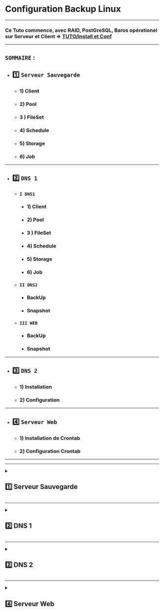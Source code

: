 # Configuration Backup Linux

---

### Ce Tuto commence, avec RAID, PostGreSQL, Baros opérationel sur Serveur et Client  => [TUTO/Install et Conf](https://github.com/NALSED/TUTO/tree/main/PERSO/Bareos)

---

## `SOMMAIRE` : 

* ## 1️⃣ `Serveur Sauvegarde`

   * ### 1) Client

   * ### 2) Pool

   * ### 3 ) FileSet

   * ### 4) Schedule

   * ### 5) Storage

   * ### 6) Job

---

* ## 2️⃣ `DNS 1`

   * ### `I DNS1`
  
      * ### 1) Client

      * ### 2) Pool

      * ### 3 ) FileSet

      * ### 4) Schedule

      * ### 5) Storage

      * ### 6) Job
    
    * ### `II DNS2 `
       * ### BackUp
       * ### Snapshot
    
    * ### `III WEB`
       * ### BackUp
       * ### Snapshot


---

* ## 3️⃣ `DNS 2`

   * ### 1) Installation 
 
   * ### 2) Configuration 
   

---

* ## 4️⃣ `Serveur Web`

    * ### 1) Installation de Crontab
 
    * ### 2) Configuration Crontab
   
 
   
---
---



<details>
<summary>
<h2>
1️⃣ Serveur Sauvegarde
</h2>
</summary>

# IP `192.168.0.141`

### 1) Client /etc/bareos/bareos-dir.d/client/bareos-fd.conf

	Client {
  		Name = bareos-fd
  	Description = "Client resource of the Director itself."
  	Address = localhost
  	Password = "ovLMok3+oAco4yStWjc7IDCdll89/ecfz3vhXEconEoB"          # password for FileDaemon
		}

---

### 2) Pool FULL un par mois /etc/bareos/bareos-dir.d/pool/poolsaveback.conf

    Pool {
        Name = poolsaveback
        Pool Type = Backup
        Recycle = yes
        AutoPrune = yes

    # Garder les volumes (Full et Incrémentaux) pendant 60 jours
    Volume Retention = 60 days

    # Un volume peut être utilisé pendant 30 jours
        Volume Use Duration = 30 days

    # Maximum de 12 volumes
        Maximum Volumes = 12

    # Le volume deviens recyclable après 1 jour, donc à la prochaine sauvegarde
        Volume Retention = 1d

    # Recyclage des volumes
        Recycle = yes

    # Format du label des volumes
        Label Format = BackupSave-
    }


--- 
### 3 ) FileSet /etc/bareos/bareos-dir.d/fileset/filesaveback.conf

     		 FileSet {
                # Nom du FileSet
                Name = filesaveback


                # A inclure pour la sauvegarde
                Include {

                        Options {

                                # Utilise MD5 pour vérifier les fichiers
                                signature = MD5

                                # Ne met pas à jour l'horodatage des fichiers
                                noatime = yes



                                }

                                File = "/home/sednal/bareos"
                                File = "/etc/bareos"
                                }


                                # exclu de la sauvegarde
                                Exclude {

                                        File = "/etc/bareos/.rndpwd"
                                        File = "/home/sednal/.bash_history"
                                        File = "/home/sednal/.bash_logout"
                                        File = "/home/sednal/.bashrc"
                                        File = "/home/sednal/.local"
                                        File = "/home/sednal/.profile"
                                        File = "/home/sednal/.wget-hsts"
					File = "/home/sednal/SnapshotSave"
                                        }

        }

---

### 4) Schedule /etc/bareos/bareos-dir.d/schedule/schsaveback.conf


		Schedule {
                        Name = schsaveback

                        # Full chaque 1er dimanche du mois
                        Run = Full 1st sun at 12:30

                        # Incrémental les autres dimanches
                        Run = Incremental 2nd-5th sun at 12:30
                        }



---
### 5) Storage /etc/bareos/bareos-dir.d/storage/storsaveback.conf

    Storage {
      Name = storsaveback
      Address = 192.168.0.141                # N.B. Use a fully qualified name here (do not use "localhost" here).
      Password = "ZsjQIPmoToPcOM7NSAXu5R84VyRSsD68osZfCHCdu+D/"
      Device = RAID
      Media Type = File
    }

---

### 6) Job /etc/bareos/bareos-dir.d/job/jobsaveback.conf



		Job {
                Name = jobsaveback
                Type = Backup
                Client = bareos-fd
                FileSet = filesaveback
                Schedule = schsaveback
                Storage = storsaveback
                Pool = poolsaveback
                Messages = Standard
                Priority = 10
                }

</details>

---

<details>
<summary>
<h2>
2️⃣ DNS 1
</h2>
</summary>

## Cette partie contient plusieurs sous-partie, du fait du transferts des Sauvegardes et Snapshot de DNS2 et WEB ers DNS1.
## Ces sous partie seront organisées de la manières suivante :

* ## `I) DNS1` Backup Uniquement , snapshot dispo [ici](https://github.com/NALSED/TUTO/blob/main/PERSO/SAUVEGARDE/SNAPSHOT/Linux.md#ii-sauvegarde-sur-serveur-bareos-3)

* ## `II) DNS2`=> BackUp et Snapshot Réalisé ici car les données sont à présente et "Récoltable" par Bareos sur DNS1

* ## `III) WEB`=> BackUp et Snapshot Réalisé ici car les données sont à présente et "Récoltable" par Bareos sur DNS1


<details>
<summary>
<h2>
I) DNS1
</h2>
</summary>

# IP `192.168.0.241`

### Ce Tuto commence après l'intallation du client sur le rasberry-pi voir [ici](https://github.com/NALSED/TUTO/blob/main/PERSO/Bareos/-5-Installation-Client.md#2%EF%B8%8F%E2%83%A3-instalation-client-bareos-linux-1)



### 1) Client /etc/bareos/bareos-dir.d/client/DNS1.conf

      	Client {
        	Name = DNS1
       		Address = 192.168.0.241
        	FDPort = 9102
        	Catalog = MyCatalog
        	Password = "sednal"
        	}


---

### 2) Pool FULL un par mois fev jun et oct  /etc/bareos/bareos-dir.d/pool/pooldns1back.conf

    Pool {
        Name = pooldns1back
        Pool Type = Backup
        Recycle = yes
        AutoPrune = yes

    # Garder les volumes (Full et Incrémentaux) pendant 60 jours
    Volume Retention = 60 days

    # Un volume peut être utilisé pendant 30 jours
        Volume Use Duration = 30 days

    # Maximum de 12 volumes
        Maximum Volumes = 12

     # Le volume deviens recyclable après 1 jour, donc à la prochaine sauvegarde
         Volume Retention = 1d

     # Recyclage des volumes
         Recycle = yes

    # Format du label des volumes
        Label Format = BackupDns1-
    }  


--- 
### 3 ) FileSet /etc/bareos/bareos-dir.d/fileset/filedns1back.conf

     	FileSet {

        # Nom du FileSet
        Name = filedns1back
                # A inclure pour la sauvegarde
                Include {

                        Options {
                        # Ne met pas à jour l'horodatage des fichiers
                        noatime = yes
                        # Utilise MD5 pour vérifier les fichiers
                        signature = MD5

                                }
                                File = /home/sednal
                                }
                # Exclu de la sauvegarde
                Exclude {
                        File = /home/sednal/.wget-hsts
                        File = /home/sednal/.bash_history
                        File = /home/sednal/.profile
                        File = /home/sednal/.bashrc
                        File = /home/sednal/.bash_logout
                        File = /home/sednal/.local
                        File = /home/sednal/.lesshst
                        File = /home/sednal/TotalDNS2
                        File = /home/sednal/SnapshotDNS1
                        File = /home/sednal/TotalWeb
                        }



        }



        }


---

### 4) Schedule /etc/bareos/bareos-dir.d/schedule/schdns1back.conf


		Schedule {
        		Name = schdns1back

        		# Full chaque 1er dimanche du mois de fevrier juin et octobre
       			 Run = Full 1st sun at 10:30 feb
        		 Run = Full 1st sun at 10:30 jun
        		 Run = Full 1st sun at 10:30 oct
       			 }
---
### 5) Storage /etc/bareos/bareos-dir.d/storage/stordns1back.conf

    Storage {
      Name = stordns1back
      Address = 192.168.0.141                # N.B. Use a fully qualified name here (do not use "localhost" here).
      Password = "ZsjQIPmoToPcOM7NSAXu5R84VyRSsD68osZfCHCdu+D/"
      Device = RAID
      Media Type = File
    }


---

### 6) Job /etc/bareos/bareos-dir.d/job/jobdns1back.conf



	Job {
                Name = jobdns1back
                Type = Backup
                Client = DNS1
                FileSet = filedns1back
                Schedule = schdns1back
                Storage = stordns1back
                Pool = pooldns1back
                Messages = Standard
                Priority = 10
                }

</details>

---

<details>
<summary>
<h2>
II) DNS2  
</h2>
</summary>

## I) BackUp DNS2
## II) SnapShot DNS2
---

## `I) BackUp DNS2`

### 1) Client /etc/bareos/bareos-dir.d/client/dns1.conf

      	Client {
        	Name = DNS1
       		Address = 192.168.0.241
        	FDPort = 9102
        	Catalog = MyCatalog
        	Password = "sednal"
        	}

---

### 2) Pool FULL un par mois fev jun et oct  /etc/bareos/bareos-dir.d/pool/pooldns2back.conf

		Pool {
       			 Name = pooldns2back
       			 Pool Type = Backup
        		 Recycle = yes
        		 AutoPrune = yes

    			# Garder les volumes (Full et Incrémentaux) pendant 60 jours
    			Volume Retention = 60 days

    			# Un volume peut être utilisé pendant 30 jours
       			 Volume Use Duration = 30 days

    			# Maximum de 12 volumes
        		 Maximum Volumes = 12
    			# Le volume deviens recyclable après 1 jour, donc à la prochaine sauvegarde
        		 Volume Retention = 1d
    			# Recyclage des volumes
        		 Recycle = yes
    			# Format du label des volumes
        		 Label Format =  BackDns2-
    			}

---

### 3 ) FileSet /etc/bareos/bareos-dir.d/fileset/filedns2back.conf

			FileSet {

        			# Nom du FileSet
        			Name = filedns2back
                		# A inclure pour la sauvegarde
                		Include {

                       		 Options {
                        		# Ne met pas à jour l'horodatage des fichiers
                        		noatime = yes
                        		# Utilise MD5 pour vérifier les fichiers
                        		signature = MD5

                                	}
                                	File = /home/sednal/TotalDNS2/BackupDNS2
                                	}
                		# Exclu de la sauvegarde
                		Exclude {
                        	File = /home/sednal/.wget-hsts
                        	File = /home/sednal/.bash_history
                        	File = /home/sednal/.profile
                        	File = /home/sednal/.bashrc
                        	File = /home/sednal/.bash_logout
                        	File = /home/sednal/.local
                        	File = /home/sednal/.lesshst
                        	File = /home/sednal/TotalWeb
                        	File = /home/sednal/TotalDNS2/SnapshotDNS2
                        	File = /home/sednal/youTube_ads_4_pi-hole
                        	File = /home/sednal/SnapshotDNS1
			 	}



        	}


---

### 4) Schedule /etc/bareos/bareos-dir.d/schedule/schdns2back.conf


		Schedule {
        		Name = schdns2back

        		# Full chaque 1er dimanche du mois
        		Run = Full 1st sun at 11:30 feb
        		Run = Full 1st sun at 11:30 jun
        		Run = Full 1st sun at 11:30 oct
        		}


---

### 5) Storage /etc/bareos/bareos-dir.d/storage/stordns2back.conf

    Storage {
      Name = stordns2back
      Address = 192.168.0.141                # N.B. Use a fully qualified name here (do not use "localhost" here).
      Password = "ZsjQIPmoToPcOM7NSAXu5R84VyRSsD68osZfCHCdu+D/"
      Device = RAID
      Media Type = File
    }

---

### 6) Job /etc/bareos/bareos-dir.d/job/jobdns2back.conf



	Job {
                Name = jobdns2back
                Type = Backup
                Client = DNS1
                FileSet = filedns2back
                Schedule = schdns2back
                Storage = stordns2back
                Pool = pooldns2back
                Messages = Standard
                Priority = 10
                }


---
---

## `II) SnapShot DNS2` 

### 1) Client /etc/bareos/bareos-dir.d/client/dns1.conf

      	Client {
        	Name = DNS1
       		Address = 192.168.0.241
        	FDPort = 9102
        	Catalog = MyCatalog
        	Password = "sednal"
        	}

---

### 2) Pool FULL un par mois fev jun et oct  /etc/bareos/bareos-dir.d/pool/pooldns2snap.conf

		Pool {
        		Name = pooldns2snap
        		Pool Type = Backup
        		Recycle = yes
        		AutoPrune = yes

    		# Garder les volumes (Full et Incrémentaux) pendant 60 jours
    		Volume Retention = 60 days

    		# Un volume peut être utilisé pendant 30 jours
        	Volume Use Duration = 30 days

    		# Maximum de 12 volumes
        	Maximum Volumes = 12
    		# Le volume deviens recyclable après 1 jour, donc à la prochaine sauvegarde
        	Volume Retention = 1d
    		# Recyclage des volumes
        	Recycle = yes
    		# Format du label des volumes
        	Label Format = SnapDns2-
    		}

---

### 3 ) FileSet /etc/bareos/bareos-dir.d/fileset/filedns2snap.conf

			FileSet {

        			# Nom du FileSet
        			Name = filedns2snap
                		# A inclure pour la sauvegarde
                		Include {

                        		Options {
                        		# Ne met pas à jour l'horodatage des fichiers
                        		noatime = yes
                        		# Utilise MD5 pour vérifier les fichiers
                       		 signature = MD5

                                		}
                                	File = /home/sednal/TotalDNS2/SnapshotDNS2/
                               			 }
                		# Exclu de la sauvegarde
               		 Exclude {
                        File = /home/sednal/.wget-hsts
                        File = /home/sednal/.bash_history
                        File = /home/sednal/.profile
                        File = /home/sednal/.bashrc
                        File = /home/sednal/.bash_logout
                        File = /home/sednal/.local
                        File = /home/sednal/.lesshst
                        File = /home/sednal/TotalDN2/BackupDNS2
                        File = /home/sednal/TotalWeb
                        File = /home/sednal/SnapshotDNS1
                        File = /home/sednal/youTube_ads_4_pi-hole

                        }



       		 }


---

### 4) Schedule /etc/bareos/bareos-dir.d/schedule/schdns2snap.conf


		Schedule {
        		Name = schdns2snap

        		# Full chaque 1er dimanche du mois
        		Run = Full 1st sun at 11:00 feb
        		Run = Full 1st sun at 11:00 jun
        		Run = Full 1st sun at 11:00 oct
        		}


---

### 5) Storage /etc/bareos/bareos-dir.d/storage/stordns2snap.conf

    Storage {
      Name = stordns2snap
      Address = 192.168.0.141                # N.B. Use a fully qualified name here (do not use "localhost" here).
      Password = "ZsjQIPmoToPcOM7NSAXu5R84VyRSsD68osZfCHCdu+D/"
      Device = SNAP
      Media Type = File
    }

---

### 6) Job /etc/bareos/bareos-dir.d/job/jobdns2snap.conf



	 Job {
                Name = jobdns2snap
                Type = Backup
                Client = DNS1
                FileSet = filedns2snap
                Schedule = schdns2snap
                Storage = stordns2snap
                Pool = pooldns2snap
                Messages = Standard
                Priority = 10
                }


</details>

---


<details>
<summary>
<h2>
III) WEB 
</h2>
</summary>

## I) BackUp Web
## II) SnapShot Web

 ---

## `I) BackUp Web`

### 1) Client /etc/bareos/bareos-dir.d/client/dns1.conf

      	Client {
        	Name = DNS1
       		Address = 192.168.0.241
        	FDPort = 9102
        	Catalog = MyCatalog
        	Password = "sednal"
        	}

---

### 2) Pool FULL un par mois fev jun et oct  /etc/bareos/bareos-dir.d/pool/poolwebback.conf

		Pool {
       			 Name = poolwebback
       			 Pool Type = Backup
        		 Recycle = yes
        		 AutoPrune = yes

    			# Garder les volumes (Full et Incrémentaux) pendant 60 jours
    			Volume Retention = 60 days

    			# Un volume peut être utilisé pendant 30 jours
       			 Volume Use Duration = 30 days

    			# Maximum de 12 volumes
        		 Maximum Volumes = 12
    			# Le volume deviens recyclable après 1 jour, donc à la prochaine sauvegarde
        		 Volume Retention = 1d
    			# Recyclage des volumes
        		 Recycle = yes
    			# Format du label des volumes
        		 Label Format = BackWeb-
    			}

---

### 3 ) FileSet /etc/bareos/bareos-dir.d/fileset/filewebback.conf

			FileSet {

        			# Nom du FileSet
        			Name = filewebback
                		# A inclure pour la sauvegarde
                		Include {

                        	Options {
                       		# Ne met pas à jour l'horodatage des fichiers
                        	noatime = yes
                        	# Utilise MD5 pour vérifier les fichiers
                        	signature = MD5

                                	}
                                	File = /home/sednal/TotalWeb/BackupWeb
                                	}
                		# Exclu de la sauvegarde
                		Exclude {
                        	File = /home/sednal/.wget-hsts
                        	File = /home/sednal/.bash_history
                        	File = /home/sednal/.profile
                        	File = /home/sednal/.bashrc
                        	File = /home/sednal/.bash_logout
                        	File = /home/sednal/.local
                        	File = /home/sednal/.lesshst
                        	File = /home/sednal/TotalDNS2
                        	File = /home/sednal/TotalWeb/SnapshotWeb
                        	File = /home/sednal/youTube_ads_4_pi-hole
                        	File = /home/sednal/SnapshotDNS1
			  		}



        				}


        		}


---

### 4) Schedule /etc/bareos/bareos-dir.d/schedule/schwebback.conf


		Schedule {
        		Name = schwebback

        		# Full chaque 1er dimanche du mois de fevrier juin et octobre
        		Run = Full 1st sun at 09:30 feb
        		Run = Full 1st sun at 09:30 jun
		        Run = Full 1st sun at 09:30 oct
        		}


---

### 5) Storage /etc/bareos/bareos-dir.d/storage/storwebback.conf

    Storage {
      Name = storwebback
      Address = 192.168.0.141                # N.B. Use a fully qualified name here (do not use "localhost" here).
      Password = "ZsjQIPmoToPcOM7NSAXu5R84VyRSsD68osZfCHCdu+D/"
      Device = RAID
      Media Type = File
    }

---

### 6) Job /etc/bareos/bareos-dir.d/job/jobwebback.conf



	Job {
                Name = jobwebback
                Type = Backup
                Client = DNS1
                FileSet = filedns1snap
                Schedule = schdns1snap
                Storage = stordns1snap
                Pool = pooldns1snap
                Messages = Standard
                Priority = 10
                }

---
---

## `II) SnapShotWeb`

### 1) Client /etc/bareos/bareos-dir.d/client/dns1.conf

      	Client {
        	Name = DNS1
       		Address = 192.168.0.241
        	FDPort = 9102
        	Catalog = MyCatalog
        	Password = "sednal"
        	}

---

### 2) Pool FULL un par mois fev jun et oct  /etc/bareos/bareos-dir.d/pool/poolwebsnap.conf

			Pool {
        			Name = poolwebsnap
        			Pool Type = Backup
        			Recycle = yes
        			AutoPrune = yes

    			# Garder les volumes (Full et Incrémentaux) pendant 60 jours
    			Volume Retention = 60 days

    			# Un volume peut être utilisé pendant 30 jours
        		Volume Use Duration = 30 days

    			# Maximum de 12 volumes
        		Maximum Volumes = 12
    			# Le volume deviens recyclable après 1 jour, donc à la prochaine sauvegarde
        		Volume Retention = 1d
    			# Recyclage des volumes
        		Recycle = yes
    			# Format du label des volumes
        		Label Format = SnapWeb-
    			}

---

### 3 ) FileSet /etc/bareos/bareos-dir.d/fileset/filewebsnap.conf

			FileSet {

       			 # Nom du FileSet
        		Name = filewebsnap
               		# A inclure pour la sauvegarde
               		 Include {

                        Options {
                        # Ne met pas à jour l'horodatage des fichiers
                        noatime = yes
                        # Utilise MD5 pour vérifier les fichiers
                        signature = MD5

                                }
                                File = /home/sednal/TotalWeb/SnapshotWeb/
                                }
                # Exclu de la sauvegarde
                Exclude {
                        File = /home/sednal/.wget-hsts
                        File = /home/sednal/.bash_history
                        File = /home/sednal/.profile
                        File = /home/sednal/.bashrc
                        File = /home/sednal/.bash_logout
                        File = /home/sednal/.local
                        File = /home/sednal/.lesshst
                        File = /home/sednal/TotalDNS2
                        File = /home/sedna/SnapshotDNS1
                        File = /home/sednal/youTube_ads_4_pi-hole
                        File = /home/sednal/TotalWeb/BackupWeb
                        }



        }



---

### 4) Schedule /etc/bareos/bareos-dir.d/schedule/schwebsnap.conf


		Schedule {
        		Name = schwebsnap

       		 	# Full chaque 1er dimanche du mois de fevrier juin et octobre
        		Run = Full 1st sun at 09:00 feb
        		Run = Full 1st sun at 09:00 jun
        		Run = Full 1st sun at 09:00 oct
        }


---

### 5) Storage /etc/bareos/bareos-dir.d/storage/storwebsnap.conf

    Storage {
      Name = storwebsnap
      Address = 192.168.0.141                # N.B. Use a fully qualified name here (do not use "localhost" here).
      Password = "ZsjQIPmoToPcOM7NSAXu5R84VyRSsD68osZfCHCdu+D/"
      Device = SNAP
      Media Type = File
    }
---

### 6) Job /etc/bareos/bareos-dir.d/job/jobwebsnap.conf



	Job {
                Name = jobwebsnap
                Type = Backup
                Client = DNS1
                FileSet = filewebsnap
                Schedule = schwebsnap
                Storage = storwebsnap
                Pool = poolwebsnap
                Messages = Standard
                Priority = 10
                }

      





















 
</details>











</details>

---

<details>
<summary>
<h2>
2️⃣ DNS 2
</h2>
</summary>

# IP `192.168.0.210`

### 1) Installation de Crontab
 
### Installation
	sudo apt install cron
	crontab -e
![image](https://github.com/user-attachments/assets/3b481e6e-7362-43f9-b919-92d6e9f88d67)

### Choisir l'éditeur => 1
### si erreur
  	select-editor # et changer


---





### 2) Configuration Crontab


### 2.1) Copie des backup
		00 2 1 2,6,10 * cp -r /etc/bind/ /home/sednal/TotalDNS2/BackupDns2 >> /var/log/backupdns2.log 2>&1
	

### 2.3) Copier sur DNS1
		00 3 1 2,6,10 *  rsync -a /home/sednal/TotalDNS2/ sednal@192.168.0.241:/home/sednal/TotalDns2/ >> /var/log/rsynctotaldns2.log 2>&1


### 2.4) 📝 FICHIER CRON COMPLET
![image](https://github.com/user-attachments/assets/07e82874-bc73-4f26-9696-c01cf32c6e66)






### ⚠️ UN DOSSIER IDENTIQUE A CELUI DE DNS2 DOIT ETRE CREER SUR DNS1
### Sur DNS1
     chown -R sednal:sednal /home/sednal/TotalDNS2
     chmod -R u+rwX /home/sednal/TotalDNS2

### Sans ça les copies Rsync ne fontionnerons pas...


 

</details>

---

<details>
<summary>
<h2>
4️⃣ Serveur Web
</h2>
</summary>

# IP `192.168.0.122`

### Installation
	sudo apt install cron
	crontab -e
![image](https://github.com/user-attachments/assets/3b481e6e-7362-43f9-b919-92d6e9f88d67)

### Choisir l'éditeur => 1
### si erreur
  	select-editor # et changer


---

### 2) Configuration Crontab


### 2.1) Copie des backup
		0 2 1 2,6,10 * cp -r /var/www/html/ /home/sednal/TotalWeb/BackupWeb >> /var/log/backupweb.log 2>&1


### 2.3) Copier sur DNS1
		40 3 1 2,6,10 *  rsync -a /home/sednal/TotalWeb/ sednal@192.168.0.241:/home/sednal/TotalWeb/ >> /var/log/rsynctotalweb.log 2>&1

### 2.4) 📝 FICHIER CRON COMPLET
![image](https://github.com/user-attachments/assets/cf679e0a-c58e-45b5-814f-5e79ed6d815a)



### ⚠️ UN DOSSIER IDENTIQUE A CELUI DE DNS2 DOIT ETRE CREER SUR DNS1
### Sur DNS1
     chown -R sednal:sednal /home/sednal/TotalDNS2
     chmod -R u+rwX /home/sednal/TotalDNS2

### Sans ça les copies Rsync ne fontionnerons pas...




















</details>
